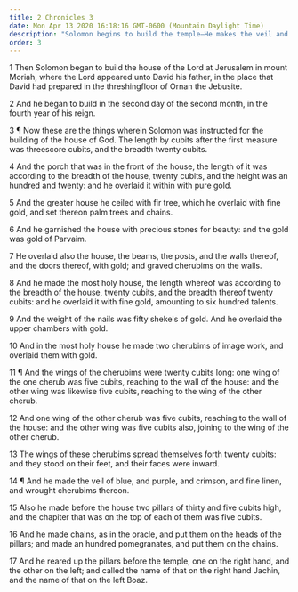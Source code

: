```yaml
---
title: 2 Chronicles 3
date: Mon Apr 13 2020 16:18:16 GMT-0600 (Mountain Daylight Time)
description: "Solomon begins to build the temple—He makes the veil and the pillars, and uses much gold and many precious stones."
order: 3
---
```


1 Then Solomon began to build the house of the Lord at Jerusalem in mount Moriah, where the Lord appeared unto David his father, in the place that David had prepared in the threshingfloor of Ornan the Jebusite.

2 And he began to build in the second day of the second month, in the fourth year of his reign.

3 ¶ Now these are the things wherein Solomon was instructed for the building of the house of God. The length by cubits after the first measure was threescore cubits, and the breadth twenty cubits.

4 And the porch that was in the front of the house, the length of it was according to the breadth of the house, twenty cubits, and the height was an hundred and twenty: and he overlaid it within with pure gold.

5 And the greater house he ceiled with fir tree, which he overlaid with fine gold, and set thereon palm trees and chains.

6 And he garnished the house with precious stones for beauty: and the gold was gold of Parvaim.

7 He overlaid also the house, the beams, the posts, and the walls thereof, and the doors thereof, with gold; and graved cherubims on the walls.

8 And he made the most holy house, the length whereof was according to the breadth of the house, twenty cubits, and the breadth thereof twenty cubits: and he overlaid it with fine gold, amounting to six hundred talents.

9 And the weight of the nails was fifty shekels of gold. And he overlaid the upper chambers with gold.

10 And in the most holy house he made two cherubims of image work, and overlaid them with gold.

11 ¶ And the wings of the cherubims were twenty cubits long: one wing of the one cherub was five cubits, reaching to the wall of the house: and the other wing was likewise five cubits, reaching to the wing of the other cherub.

12 And one wing of the other cherub was five cubits, reaching to the wall of the house: and the other wing was five cubits also, joining to the wing of the other cherub.

13 The wings of these cherubims spread themselves forth twenty cubits: and they stood on their feet, and their faces were inward.

14 ¶ And he made the veil of blue, and purple, and crimson, and fine linen, and wrought cherubims thereon.

15 Also he made before the house two pillars of thirty and five cubits high, and the chapiter that was on the top of each of them was five cubits.

16 And he made chains, as in the oracle, and put them on the heads of the pillars; and made an hundred pomegranates, and put them on the chains.

17 And he reared up the pillars before the temple, one on the right hand, and the other on the left; and called the name of that on the right hand Jachin, and the name of that on the left Boaz.
